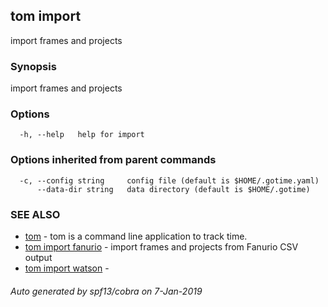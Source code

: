 ## tom import

import frames and projects

### Synopsis

import frames and projects

### Options

```
  -h, --help   help for import
```

### Options inherited from parent commands

```
  -c, --config string     config file (default is $HOME/.gotime.yaml)
      --data-dir string   data directory (default is $HOME/.gotime)
```

### SEE ALSO

* [tom](tom.md)	 - tom is a command line application to track time.
* [tom import fanurio](tom_import_fanurio.md)	 - import frames and projects from Fanurio CSV output
* [tom import watson](tom_import_watson.md)	 - 

###### Auto generated by spf13/cobra on 7-Jan-2019
